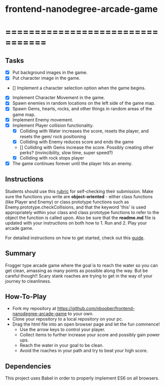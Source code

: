 # frontend-nanodegree-arcade-game
# =================================

## Tasks

- [x] Put background images in the game.
- [x] Put character image in the game.
- [] Implement a character selection option when the game begins.
- [x] Implement Character Movement in the game.
- [x] Spawn enemies in random locations on the left side of the game map.
- [x] Spawn Gems, hearts, rocks, and other things in random areas of the game map.
- [x] Implement Enemy movement.
- [x] Implement Player collision functionality.
    - [x] Colliding with Water increases the score, resets the player, and resets the gem/ rock positioning
    - [x] Colliding with Enemy reduces score and ends the game
    - [] Colliding with Gems increase the score. Possibly creating other perks? (invincibility, slow time, super speed?)
    - [x] Colliding with rock stops player
- [x] The game continues forever until the player hits an enemy.

## Instructions

Students should use this [rubric](https://review.udacity.com/#!/projects/2696458597/rubric) for self-checking their submission. Make sure the functions you write are **object-oriented** - either class functions (like Player and Enemy) or class prototype functions such as Enemy.prototype.checkCollisions, and that the keyword 'this' is used appropriately within your class and class prototype functions to refer to the object the function is called upon. Also be sure that the **readme.md** file is updated with your instructions on both how to 1. Run and 2. Play your arcade game.

For detailed instructions on how to get started, check out this [guide](https://docs.google.com/document/d/1v01aScPjSWCCWQLIpFqvg3-vXLH2e8_SZQKC8jNO0Dc/pub?embedded=true).

## Summary

Frogger type arcade game where the goal is to reach the water so you can get clean, amassing as many points as possible along the way. But be careful though!! Scary stank roaches are trying to get in the way of your journey to cleanliness.

## How-To-Play

- Fork my repository at https://github.com/nboober/frontend-nanodegree-arcade-game to your own.
- Clone your repository to a local repository on your pc.
- Drag the html file into an open browser page and let the fun commence!
    - Use the arrow keys to control your player.
    - Collect items to further increase your score and possibly gain power ups.
    - Reach the water in your goal to be clean.
    - Avoid the roaches in your path and try to beat your high score.

## Dependencies

This project uses Babel in order to properly implement ES6 on all browsers.
